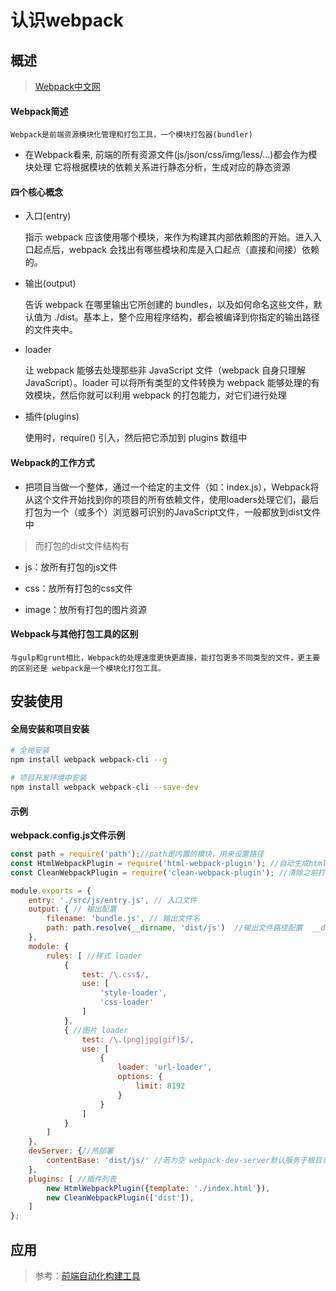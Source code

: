 # 认识webpack

## 概述

> [Webpack中文网](https://webpack.docschina.org/)

#### Webpack简述

	Webpack是前端资源模块化管理和打包工具，一个模块打包器(bundler)

* 在Webpack看来, 前端的所有资源文件(js/json/css/img/less/...)都会作为模块处理
它将根据模块的依赖关系进行静态分析，生成对应的静态资源

#### 四个核心概念

* 入口(entry)
	
	指示 webpack 应该使用哪个模块，来作为构建其内部依赖图的开始。进入入口起点后，webpack 会找出有哪些模块和库是入口起点（直接和间接）依赖的。

* 输出(output)

	告诉 webpack 在哪里输出它所创建的 bundles，以及如何命名这些文件，默认值为 ./dist。基本上，整个应用程序结构，都会被编译到你指定的输出路径的文件夹中。

* loader
	
	让 webpack 能够去处理那些非 JavaScript 文件（webpack 自身只理解 JavaScript）。loader 可以将所有类型的文件转换为 webpack 能够处理的有效模块，然后你就可以利用 webpack 的打包能力，对它们进行处理

* 插件(plugins)

	使用时，require() 引入，然后把它添加到 plugins 数组中

#### Webpack的工作方式

* 把项目当做一个整体，通过一个给定的主文件（如：index.js），Webpack将从这个文件开始找到你的项目的所有依赖文件，使用loaders处理它们，最后打包为一个（或多个）浏览器可识别的JavaScript文件，一般都放到dist文件中

> 而打包的dist文件结构有

* js：放所有打包的js文件

* css：放所有打包的css文件

* image：放所有打包的图片资源

#### Webpack与其他打包工具的区别

	与gulp和grunt相比，Webpack的处理速度更快更直接，能打包更多不同类型的文件，更主要的区别还是 webpack是一个模块化打包工具。

## 安装使用

#### 全局安装和项目安装

``` bash
# 全局安装
npm install webpack webpack-cli --g

# 项目开发环境中安装
npm install webpack webpack-cli --save-dev
```

#### 示例

**webpack.config.js文件示例**

``` js
const path = require('path');//path是内置的模块，用来设置路径
const HtmlWebpackPlugin = require('html-webpack-plugin'); //自动生成html文件的插件
const CleanWebpackPlugin = require('clean-webpack-plugin'); //清除之前打包的文件

module.exports = {
    entry: './src/js/entry.js', // 入口文件
    output: { // 输出配置
        filename: 'bundle.js', // 输出文件名
        path: path.resolve(__dirname, 'dist/js')  //输出文件路径配置  __dirname代表根目录
    },
    module: {
        rules: [ //样式 loader
            {
                test: /\.css$/,
                use: [
                    'style-loader',
                    'css-loader'
                ]
            },
            { //图片 loader
                test: /\.(png|jpg|gif)$/,
                use: [
                    {
                        loader: 'url-loader',
                        options: {
                            limit: 8192
                        }
                    }
                ]
            }
        ]
    },
    devServer: {//热部署
        contentBase: 'dist/js/' //若为空 webpack-dev-server默认服务于根目录下的index.html
    },
    plugins: [ //插件列表
        new HtmlWebpackPlugin({template: './index.html'}),
        new CleanWebpackPlugin(['dist']),
    ]
};
```

## 应用

> 参考：[前端自动化构建工具](https://www.cnblogs.com/lihuijuan/p/9296315.html)
